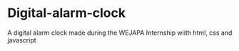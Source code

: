 # Digital-alarm-clock
A digital alarm clock made during the WEJAPA Internship wiith html, css and javascript
